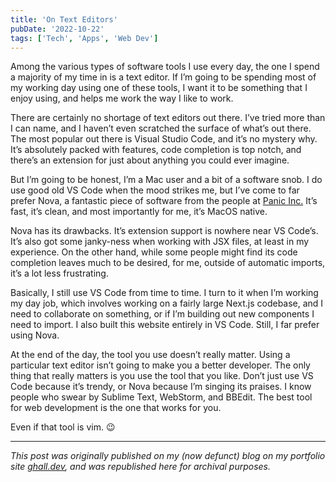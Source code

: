 ```yaml
---
title: 'On Text Editors'
pubDate: '2022-10-22'
tags: ['Tech', 'Apps', 'Web Dev']
---
```


Among the various types of software tools I use every day, the one I spend a majority of my time in is a text editor. If I’m going to be spending most of my working day using one of these tools, I want it to be something that I enjoy using, and helps me work the way I like to work.

There are certainly no shortage of text editors out there. I’ve tried more than I can name, and I haven’t even scratched the surface of what’s out there. The most popular out there is Visual Studio Code, and it’s no mystery why. It’s absolutely packed with features, code completion is top notch, and there’s an extension for just about anything you could ever imagine.

But I’m going to be honest, I’m a Mac user and a bit of a software snob. I do use good old VS Code when the mood strikes me, but I’ve come to far prefer Nova, a fantastic piece of software from the people at [Panic Inc.](https://www.panic.com/) It’s fast, it’s clean, and most importantly for me, it’s MacOS native.

Nova has its drawbacks. It’s extension support is nowhere near VS Code’s. It’s also got some janky-ness when working with JSX files, at least in my experience. On the other hand, while some people might find its code completion leaves much to be desired, for me, outside of automatic imports, it’s a lot less frustrating.

Basically, I still use VS Code from time to time. I turn to it when I’m working my day job, which involves working on a fairly large Next.js codebase, and I need to collaborate on something, or if I’m building out new components I need to import. I also built this website entirely in VS Code. Still, I far prefer using Nova.

At the end of the day, the tool you use doesn’t really matter. Using a particular text editor isn’t going to make you a better developer. The only thing that really matters is you use the tool that you like. Don’t just use VS Code because it’s trendy, or Nova because I’m singing its praises. I know people who swear by Sublime Text, WebStorm, and BBEdit. The best tool for web development is the one that works for you.

Even if that tool is vim. 😉

---

_This post was originally published on my (now defunct) blog on my portfolio site [ghall.dev](https://ghall.dev), and was republished here for archival purposes._
